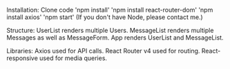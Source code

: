 Installation:
Clone code
'npm install'
'npm install react-router-dom'
'npm install axios'
'npm start'
(If you don't have Node, please contact me.)


Structure:
UserList renders multiple Users.
MessageList renders multiple Messages as well as MessageForm.
App renders UserList and MessageList.

Libraries:
Axios used for API calls.
React Router v4 used for routing.
React-responsive used for media queries.
